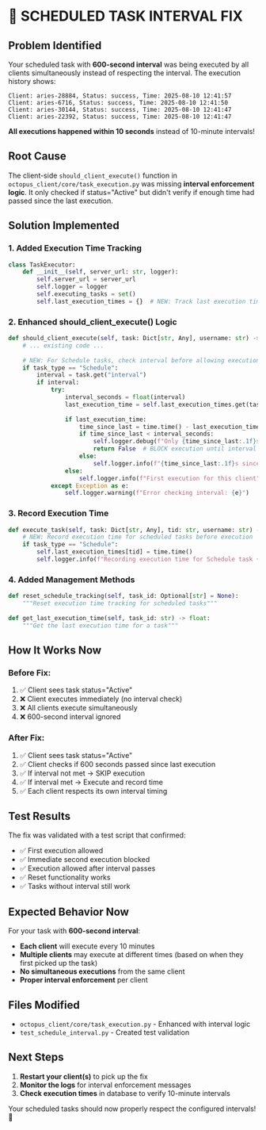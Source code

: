 # 🔧 SCHEDULED TASK INTERVAL FIX

## Problem Identified

Your scheduled task with **600-second interval** was being executed by all clients simultaneously instead of respecting the interval. The execution history shows:

```
Client: aries-28884, Status: success, Time: 2025-08-10 12:41:57        
Client: aries-6716, Status: success, Time: 2025-08-10 12:41:50
Client: aries-30144, Status: success, Time: 2025-08-10 12:41:47        
Client: aries-22392, Status: success, Time: 2025-08-10 12:41:47  
```

**All executions happened within 10 seconds** instead of 10-minute intervals!

## Root Cause

The client-side `should_client_execute()` function in `octopus_client/core/task_execution.py` was missing **interval enforcement logic**. It only checked if status="Active" but didn't verify if enough time had passed since the last execution.

## Solution Implemented

### 1. **Added Execution Time Tracking**
```python
class TaskExecutor:
    def __init__(self, server_url: str, logger):
        self.server_url = server_url
        self.logger = logger
        self.executing_tasks = set()
        self.last_execution_times = {}  # NEW: Track last execution time for scheduled tasks
```

### 2. **Enhanced should_client_execute() Logic**
```python
def should_client_execute(self, task: Dict[str, Any], username: str) -> bool:
    # ... existing code ...
    
    # NEW: For Schedule tasks, check interval before allowing execution
    if task_type == "Schedule":
        interval = task.get("interval")
        if interval:
            try:
                interval_seconds = float(interval)
                last_execution_time = self.last_execution_times.get(task_id)
                
                if last_execution_time:
                    time_since_last = time.time() - last_execution_time
                    if time_since_last < interval_seconds:
                        self.logger.debug(f"Only {time_since_last:.1f}s since last execution, need {interval_seconds}s")
                        return False  # BLOCK execution until interval passes
                    else:
                        self.logger.info(f"{time_since_last:.1f}s since last execution, interval met")
                else:
                    self.logger.info(f"First execution for this client")
            except Exception as e:
                self.logger.warning(f"Error checking interval: {e}")
```

### 3. **Record Execution Time**
```python
def execute_task(self, task: Dict[str, Any], tid: str, username: str) -> Tuple[str, str]:
    # NEW: Record execution time for scheduled tasks before execution
    if task_type == "Schedule":
        self.last_execution_times[tid] = time.time()
        self.logger.info(f"Recording execution time for Schedule task {tid}")
```

### 4. **Added Management Methods**
```python
def reset_schedule_tracking(self, task_id: Optional[str] = None):
    """Reset execution time tracking for scheduled tasks"""
    
def get_last_execution_time(self, task_id: str) -> float:
    """Get the last execution time for a task"""
```

## How It Works Now

### Before Fix:
1. ✅ Client sees task status="Active" 
2. ❌ Client executes immediately (no interval check)
3. ❌ All clients execute simultaneously 
4. ❌ 600-second interval ignored

### After Fix:
1. ✅ Client sees task status="Active"
2. ✅ Client checks if 600 seconds passed since last execution
3. ✅ If interval not met → SKIP execution
4. ✅ If interval met → Execute and record time
5. ✅ Each client respects its own interval timing

## Test Results

The fix was validated with a test script that confirmed:
- ✅ First execution allowed
- ✅ Immediate second execution blocked  
- ✅ Execution allowed after interval passes
- ✅ Reset functionality works
- ✅ Tasks without interval still work

## Expected Behavior Now

For your task with **600-second interval**:
- **Each client** will execute every 10 minutes
- **Multiple clients** may execute at different times (based on when they first picked up the task)
- **No simultaneous executions** from the same client
- **Proper interval enforcement** per client

## Files Modified

- `octopus_client/core/task_execution.py` - Enhanced with interval logic
- `test_schedule_interval.py` - Created test validation

## Next Steps

1. **Restart your client(s)** to pick up the fix
2. **Monitor the logs** for interval enforcement messages
3. **Check execution times** in database to verify 10-minute intervals

Your scheduled tasks should now properly respect the configured intervals! 🎯
